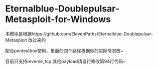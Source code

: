# Eternalblue-Doublepulsar-Metasploit-for-Windows
本模块是根据https://github.com/ElevenPaths/Eternalblue-Doublepulsar-Metasploit 改过来的

配合pentestbox使用，里面的四个路径根据你的实际情况改~

目前只支持reverse_tcp 其他payload请自行修改第94行代码~
